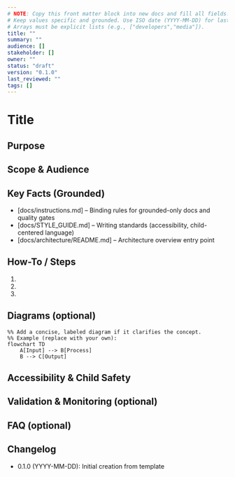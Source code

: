 ```yaml
---
# NOTE: Copy this front matter block into new docs and fill all fields.
# Keep values specific and grounded. Use ISO date (YYYY-MM-DD) for last_reviewed.
# Arrays must be explicit lists (e.g., ["developers","media"]).
title: ""
summary: ""
audience: []
stakeholder: []
owner: ""
status: "draft"
version: "0.1.0"
last_reviewed: ""
tags: []
---
```


# Title

<!-- Purpose: Explain how this page advances child safety and penta-helix collaboration. Keep it specific to MerajutASA. -->
## Purpose

<!-- Scope & Audience: Who is this for and what is excluded. Avoid generic statements. -->
## Scope & Audience

<!-- Key Facts must be grounded with internal links only. Aim for 1–3 bullets per subsection. -->
## Key Facts (Grounded)
- [docs/instructions.md] – Binding rules for grounded-only docs and quality gates
- [docs/STYLE_GUIDE.md] – Writing standards (accessibility, child-centered language)
- [docs/architecture/README.md] – Architecture overview entry point

<!-- Provide precise, verifiable steps. Include validation after critical actions. -->
## How-To / Steps
1. 
2. 
3. 

<!-- Optional diagram: prefer Mermaid for simple flows. Provide alt text in surrounding prose. -->
## Diagrams (optional)
```mermaid
%% Add a concise, labeled diagram if it clarifies the concept.
%% Example (replace with your own):
flowchart TD
    A[Input] --> B[Process]
    B --> C[Output]
```

<!-- Always include accessibility and child safety notes relevant to this topic. Use WCAG 2.1 AA. Avoid PII. -->
## Accessibility & Child Safety

<!-- Describe how readers can verify success, where to monitor, and what alerts/metrics apply. -->
## Validation & Monitoring (optional)

<!-- Answer common questions with grounded references. Remove section if not needed. -->
## FAQ (optional)

## Changelog
- 0.1.0 (YYYY-MM-DD): Initial creation from template

<!-- Authoring guidance:
- Keep claims specific and cite only internal sources (relative links).
- If a fact is missing, add a short "Open questions" list and file a docs-gap issue.
- Ensure link-check, markdownlint, and style checks pass before PR.
- Follow single-topic, <300 LOC PR rule with evidence packet.
References: docs/instructions.md, docs/instructions.json
-->
